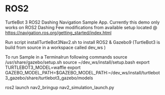 # ROS2
TurtleBot 3 ROS2 Dashing Navigation Sample App. Currently this demo only works on ROS2 Dashing
Few modifications from available setup located @ https://navigation.ros.org/getting_started/index.html

Run script installTurtleBot3Nav2.sh to install ROS2 & Gazebo9 (TurtleBot3 is build from source in a workspace called dev_ws )

To run Sample in a Terminalrun following commands
source /usr/share/gazebo/setup.sh
source ~/dev_ws/install/setup.bash
export TURTLEBOT3_MODEL=waffle
export GAZEBO_MODEL_PATH=$GAZEBO_MODEL_PATH:~/dev_ws/install/turtlebot3_gazebo/share/turtlebot3_gazebo/models

ros2 launch nav2_bringup nav2_simulation_launch.py

